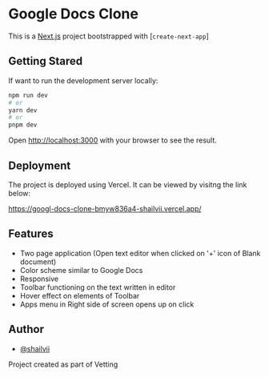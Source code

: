 
# Google Docs Clone

This is a [Next.js](https://nextjs.org/) project bootstrapped with [`create-next-app`]

## Getting Stared 

If want to run the development server locally:

```bash
npm run dev
# or
yarn dev
# or
pnpm dev
```

Open [http://localhost:3000](http://localhost:3000) with your browser to see the result.





## Deployment

The project is deployed using Vercel.
It can be viewed by visitng the link below:

https://googl-docs-clone-bmyw836a4-shailvii.vercel.app/



## Features

- Two page application (Open text editor when clicked on '+' icon of Blank document)
- Color scheme similar to Google Docs
- Responsive
- Toolbar functioning on the text written in editor
- Hover effect on elements of Toolbar
- Apps menu in Right side of screen opens up on click


## Author

- [@shailvii](https://github.com/shailvii)

Project created as part of Vetting